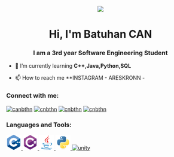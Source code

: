 <p align="center">
  <img src="https://files.kick.com/images/user/37582740/profile_image/conversion/9cd7685d-5c78-4ef6-9cb6-a3f53e369955-fullsize.webp" width="25%" />
</p>
<h1 align="center">Hi, I'm Batuhan CAN</h1>
<h3 align="center">I am a 3rd year Software Engineering Student</h3>

- 📝 I’m currently learning **C++,Java,Python,SQL**

- 📫 How to reach me **INSTAGRAM - ARESKRONN -

<h3 align="left">Connect with me:</h3>
<p align="left">
<a href="https://linkedin.com/in/canbthn" target="blank"><img align="center" src="https://raw.githubusercontent.com/rahuldkjain/github-profile-readme-generator/master/src/images/icons/Social/linked-in-alt.svg" alt="canbthn" height="30" width="40" /></a>
<a href="https://www.youtube.com/@areskron" target="blank"><img align="center" src="https://raw.githubusercontent.com/rahuldkjain/github-profile-readme-generator/master/src/images/icons/Social/youtube.svg" alt="cnbthn" height="30" width="40" /></a>
<a href="https://www.twitch.tv/areskron" target="blank"><img align="center" src="https://raw.githubusercontent.com/rahuldkjain/github-profile-readme-generator/master/src/images/icons/Social/twitch.svg" alt="cnbthn" height="30" width="40" /></a>
<a href="https://www.kick.com/areskron" target="blank"><img align="center" src="https://kick.com/img/kick-logo.svg" alt="cnbthn" height="30" width="40" /></a>
</p>

<h3 align="left">Languages and Tools:</h3>
<p align="left"> <a href="https://www.w3schools.com/cpp/" target="_blank" rel="noreferrer"> <img src="https://raw.githubusercontent.com/devicons/devicon/master/icons/cplusplus/cplusplus-original.svg" alt="cplusplus" width="40" height="40"/> </a> <a href="https://www.w3schools.com/cs/" target="_blank" rel="noreferrer"> <img src="https://raw.githubusercontent.com/devicons/devicon/master/icons/csharp/csharp-original.svg" alt="csharp" width="40" height="40"/> </a> <a href="https://www.java.com" target="_blank" rel="noreferrer"> <img src="https://raw.githubusercontent.com/devicons/devicon/master/icons/java/java-original.svg" alt="java" width="40" height="40"/> </a> <a href="https://www.python.org" target="_blank" rel="noreferrer"> <img src="https://raw.githubusercontent.com/devicons/devicon/master/icons/python/python-original.svg" alt="python" width="40" height="40"/> </a> <a href="https://unity.com/" target="_blank" rel="noreferrer"> <img src="https://www.vectorlogo.zone/logos/unity3d/unity3d-icon.svg" alt="unity" width="40" height="40"/> </a> </p>
